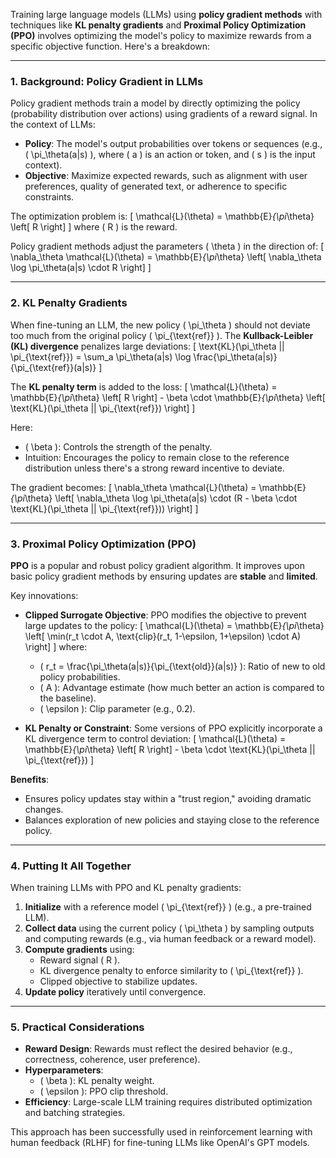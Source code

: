 Training large language models (LLMs) using **policy gradient methods** with techniques like **KL penalty gradients** and **Proximal Policy Optimization (PPO)** involves optimizing the model's policy to maximize rewards from a specific objective function. Here's a breakdown:

---

### **1. Background: Policy Gradient in LLMs**
Policy gradient methods train a model by directly optimizing the policy (probability distribution over actions) using gradients of a reward signal. In the context of LLMs:

- **Policy**: The model's output probabilities over tokens or sequences (e.g., \( \pi_\theta(a|s) \), where \( a \) is an action or token, and \( s \) is the input context).
- **Objective**: Maximize expected rewards, such as alignment with user preferences, quality of generated text, or adherence to specific constraints.

The optimization problem is:
\[
\mathcal{L}(\theta) = \mathbb{E}_{\pi_\theta} \left[ R \right]
\]
where \( R \) is the reward.

Policy gradient methods adjust the parameters \( \theta \) in the direction of:
\[
\nabla_\theta \mathcal{L}(\theta) = \mathbb{E}_{\pi_\theta} \left[ \nabla_\theta \log \pi_\theta(a|s) \cdot R \right]
\]

---

### **2. KL Penalty Gradients**
When fine-tuning an LLM, the new policy \( \pi_\theta \) should not deviate too much from the original policy \( \pi_{\text{ref}} \). The **Kullback-Leibler (KL) divergence** penalizes large deviations:
\[
\text{KL}(\pi_\theta || \pi_{\text{ref}}) = \sum_a \pi_\theta(a|s) \log \frac{\pi_\theta(a|s)}{\pi_{\text{ref}}(a|s)}
\]

The **KL penalty term** is added to the loss:
\[
\mathcal{L}(\theta) = \mathbb{E}_{\pi_\theta} \left[ R \right] - \beta \cdot \mathbb{E}_{\pi_\theta} \left[ \text{KL}(\pi_\theta || \pi_{\text{ref}}) \right]
\]

Here:
- \( \beta \): Controls the strength of the penalty.
- Intuition: Encourages the policy to remain close to the reference distribution unless there's a strong reward incentive to deviate.

The gradient becomes:
\[
\nabla_\theta \mathcal{L}(\theta) = \mathbb{E}_{\pi_\theta} \left[ \nabla_\theta \log \pi_\theta(a|s) \cdot (R - \beta \cdot \text{KL}(\pi_\theta || \pi_{\text{ref}})) \right]
\]

---

### **3. Proximal Policy Optimization (PPO)**
**PPO** is a popular and robust policy gradient algorithm. It improves upon basic policy gradient methods by ensuring updates are **stable** and **limited**.

Key innovations:
- **Clipped Surrogate Objective**: PPO modifies the objective to prevent large updates to the policy:
\[
\mathcal{L}(\theta) = \mathbb{E}_{\pi_\theta} \left[ \min(r_t \cdot A, \text{clip}(r_t, 1-\epsilon, 1+\epsilon) \cdot A) \right]
\]
where:
  - \( r_t = \frac{\pi_\theta(a|s)}{\pi_{\text{old}}(a|s)} \): Ratio of new to old policy probabilities.
  - \( A \): Advantage estimate (how much better an action is compared to the baseline).
  - \( \epsilon \): Clip parameter (e.g., 0.2).
  
- **KL Penalty or Constraint**: Some versions of PPO explicitly incorporate a KL divergence term to control deviation:
\[
\mathcal{L}(\theta) = \mathbb{E}_{\pi_\theta} \left[ R \right] - \beta \cdot \text{KL}(\pi_\theta || \pi_{\text{ref}})
\]

**Benefits**:
- Ensures policy updates stay within a "trust region," avoiding dramatic changes.
- Balances exploration of new policies and staying close to the reference policy.

---

### **4. Putting It All Together**
When training LLMs with PPO and KL penalty gradients:
1. **Initialize** with a reference model \( \pi_{\text{ref}} \) (e.g., a pre-trained LLM).
2. **Collect data** using the current policy \( \pi_\theta \) by sampling outputs and computing rewards (e.g., via human feedback or a reward model).
3. **Compute gradients** using:
   - Reward signal \( R \).
   - KL divergence penalty to enforce similarity to \( \pi_{\text{ref}} \).
   - Clipped objective to stabilize updates.
4. **Update policy** iteratively until convergence.

---

### **5. Practical Considerations**
- **Reward Design**: Rewards must reflect the desired behavior (e.g., correctness, coherence, user preference).
- **Hyperparameters**:
  - \( \beta \): KL penalty weight.
  - \( \epsilon \): PPO clip threshold.
- **Efficiency**: Large-scale LLM training requires distributed optimization and batching strategies.

This approach has been successfully used in reinforcement learning with human feedback (RLHF) for fine-tuning LLMs like OpenAI's GPT models.